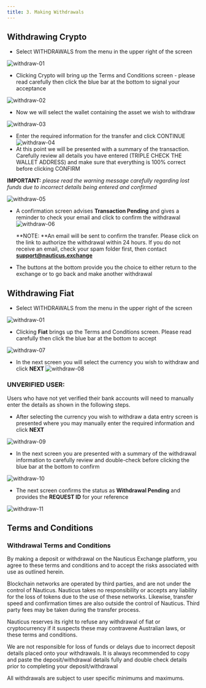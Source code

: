 ```yaml
---
title: 3. Making Withdrawals
---
```

## Withdrawing Crypto

* Select WITHDRAWALS from the menu in the upper right of the screen

![withdraw-01](https://nauticus.exchange/help/images/Exchange/withdraw-01.png)

* Clicking Crypto will bring up the Terms and Conditions screen - please read carefully then click the blue bar at the bottom to signal your acceptance

![withdraw-02](https://nauticus.exchange/help/images/Exchange/withdraw-02.png)

* Now we will select the wallet containing the asset we wish to withdraw

![withdraw-03](https://nauticus.exchange/help/images/Exchange/withdraw-03.png)

* Enter the required information for the transfer and click CONTINUE
   ![withdraw-04](https://nauticus.exchange/help/images/Exchange/withdraw-04.png)
* At this point we will be presented with a summary of the transaction. Carefully review all details you have entered (TRIPLE CHECK THE WALLET ADDRESS) and make sure that everything is 100% correct before clicking CONFIRM

**IMPORTANT:** _please read the warning message carefully regarding lost funds due to incorrect details being entered and confirmed_

![withdraw-05](https://nauticus.exchange/help/images/Exchange/withdraw-05.png)

* A confirmation screen advises **Transaction Pending** and gives a reminder to check your email and click to confirm the withdrawal
  ![withdraw-06](https://nauticus.exchange/help/images/Exchange/withdraw-06.png)

  **NOTE: **An email will be sent to confirm the transfer. Please click on the link to authorize the withdrawal within 24 hours. If you do not receive an email, check your spam folder first, then contact **support@nauticus.exchange**

* The buttons at the bottom provide you the choice to either return to the exchange or to go back and make another withdrawal

## Withdrawing Fiat

* Select WITHDRAWALS from the menu in the upper right of the screen

![withdraw-01](https://nauticus.exchange/help/images/Exchange/withdraw-01.png)

* Clicking **Fiat** brings up the Terms and Conditions screen. Please read carefully then click the blue bar at the bottom to accept

![withdraw-07](https://nauticus.exchange/help/images/Exchange/withdraw-07.png)

* In the next screen you will select the currency you wish to withdraw and click **NEXT**
  ![withdraw-08](https://nauticus.exchange/help/images/Exchange/withdraw-08.png)

### UNVERIFIED USER:

Users who have not yet verified their bank accounts will need to manually enter the details as shown in the following steps.

* After selecting the currency you wish to withdraw a data entry screen is presented where you may manually enter the required information and click **NEXT**

![withdraw-09](https://nauticus.exchange/help/images/Exchange/withdraw-09.png)

* In the next screen you are presented with a summary of the withdrawal information to carefully review and double-check before clicking the blue bar at the bottom to confirm

![withdraw-10](https://nauticus.exchange/help/images/Exchange/withdraw-10.png)

* The next screen confirms the status as **Withdrawal Pending** and provides the **REQUEST ID** for your reference

![withdraw-11](https://nauticus.exchange/help/images/Exchange/withdraw-11.png)

## Terms and Conditions

### Withdrawal Terms and Conditions

By making a deposit or withdrawal on the Nauticus Exchange platform, you agree to these terms and conditions and to accept the risks associated with use as outlined herein.

Blockchain networks are operated by third parties, and are not under the control of Nauticus. Nauticus takes no responsibility or accepts any liability for the loss of tokens due to the use of these networks. Likewise, transfer speed and confirmation times are also outside the control of Nauticus. Third party fees may be taken during the transfer process.

Nauticus reserves its right to refuse any withdrawal of fiat or cryptocurrency if it suspects these may contravene Australian laws, or these terms and conditions.

We are not responsible for loss of funds or delays due to incorrect deposit details placed onto your withdrawals. It is always recommended to copy and paste the deposit/withdrawal details fully and double check details prior to completing your deposit/withdrawal

All withdrawals are subject to user specific minimums and maximums.
